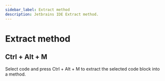```yaml
---
sidebar_label: Extract method
description: Jetbrains IDE Extract method.
---
```


# Extract method

## Ctrl + Alt + M

Select code and press Ctrl + Alt + M to extract the selected code block into a method.
